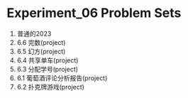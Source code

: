 # Experiment_06 Problem Sets

1. 普通的2023
2. 6.6 完数(project)
3. 6.5 幻方(project)
4. 6.4 共享单车(project)
5. 6.3 分配学号(project)
6. 6.1 葡萄酒评论分析报告(project)
7. 6.2 扑克牌游戏(project)
